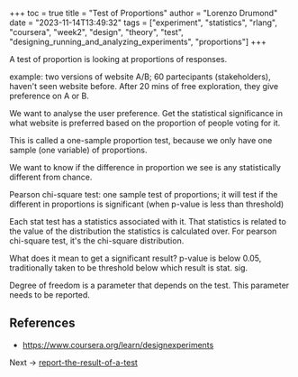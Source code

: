 +++
toc = true
title = "Test of Proportions"
author = "Lorenzo Drumond"
date = "2023-11-14T13:49:32"
tags = ["experiment",  "statistics",  "rlang",  "coursera",  "week2",  "design",  "theory",  "test",  "designing_running_and_analyzing_experiments",  "proportions"]
+++


A test of proportion is looking at proportions of responses.

example: two versions of website A/B; 60 partecipants (stakeholders), haven't seen website before. After 20 mins of free exploration, they give preference on A or B.

We want to analyse the user preference. Get the statistical significance in what website is preferred based on the proportion of people voting for it.

This is called a one-sample proportion test, because we only have one sample (one variable) of proportions.

We want to know if the difference in proportion we see is any statistically different from chance.

Pearson chi-square test: one sample test of proportions; it will test if the different in proportions is significant (when p-value is less than threshold)

Each stat test has a statistics associated with it. That statistics is related to the value of the distribution the statistics is calculated over. For pearson chi-square test, it's the chi-square distribution.

What does it mean to get a significant result? p-value is below 0.05, traditionally taken to be threshold below which result is stat. sig.

Degree of freedom is a parameter that depends on the test. This parameter needs to be reported.

## References
- https://www.coursera.org/learn/designexperiments

Next -> [report-the-result-of-a-test](/wiki/report-the-result-of-a-test/)
